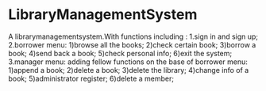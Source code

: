 # LibraryManagementSystem
A librarymanagementsystem.With functions including :
1.sign in and sign up;
2.borrower menu:
  1)browse all the books;
  2)check certain book;
  3)borrow a book;
  4)send back a book;
  5)check personal info;
  6)exit the system;
3.manager menu:
  adding fellow functions on the base of borrower menu:
  1)append a book;
  2)delete a book;
  3)delete the library;
  4)change info of a book;
  5)administrator register;
  6)delete a member;
